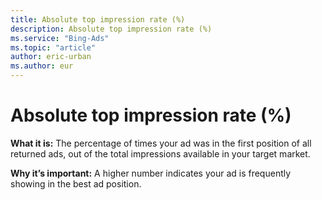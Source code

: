 ```yaml
---
title: Absolute top impression rate (%)
description: Absolute top impression rate (%)
ms.service: "Bing-Ads"
ms.topic: "article"
author: eric-urban
ms.author: eur
---
```


# Absolute top impression rate (%)

**What it is:**   The percentage of times your ad was in the first position of all returned ads, out of the total impressions available in your target market.

**Why it’s important:**  A higher number indicates your ad is frequently showing in the best ad position.


